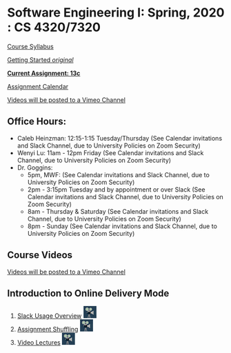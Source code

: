 # Software Engineering I: Spring, 2020 : CS 4320/7320

[Course Syllabus](./references/SYLLABUS.md)

[Getting Started *original*](./references/getting-started.md)

[**Current Assignment: 13c**](./assignments/13c.-team-sprint-6.md)

[Assignment Calendar](./assignments/00-assignment-calendar.md)

[Videos will be posted to a Vimeo Channel](https://vimeo.com/manage/showcases/6884345/info)

## Office Hours:
- Caleb Heinzman: 12:15-1:15 Tuesday/Thursday (See Calendar invitations and Slack Channel, due to University Policies on Zoom Security)
- Wenyi Lu: 11am - 12pm Friday (See Calendar invitations and Slack Channel, due to University Policies on Zoom Security)
- Dr. Goggins: 
    - 5pm, MWF: (See Calendar invitations and Slack Channel, due to University Policies on Zoom Security)
    - 2pm - 3:15pm Tuesday and by appointment or over Slack (See Calendar invitations and Slack Channel, due to University Policies on Zoom Security)
    - 8am - Thursday & Saturday (See Calendar invitations and Slack Channel, due to University Policies on Zoom Security)
    - 8pm - Sunday (See Calendar invitations and Slack Channel, due to University Policies on Zoom Security)

## Course Videos
[Videos will be posted to a Vimeo Channel](https://vimeo.com/showcase/6884345)

## Introduction to Online Delivery Mode
1. [Slack Usage Overview](https://vimeo.com/402641024) ![video](./references/video.jpeg)
2. [Assignment Shuffling](https://vimeo.com/402646730) ![video](./references/video.jpeg)
3. [Video Lectures](https://vimeo.com/402647377) ![video](./references/video.jpeg)


